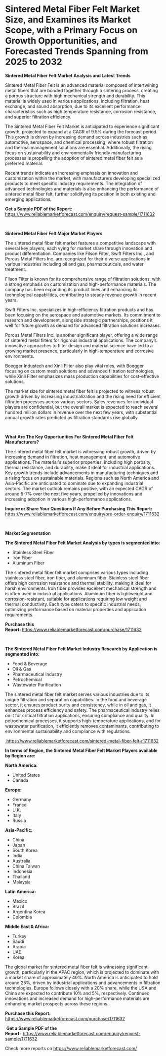 <p><h1>Sintered Metal Fiber Felt Market Size, and Examines its Market Scope, with a Primary Focus on Growth Opportunities, and Forecasted Trends Spanning from 2025 to 2032</h1></p><p><strong>Sintered Metal Fiber Felt Market Analysis and Latest Trends</strong></p>
<p><p>Sintered Metal Fiber Felt is an advanced material composed of intertwining metal fibers that are bonded together through a sintering process, creating a porous structure with high mechanical strength and durability. This material is widely used in various applications, including filtration, heat exchange, and sound absorption, due to its excellent performance characteristics such as high temperature resistance, corrosion resistance, and superior filtration efficiency.</p><p>The Sintered Metal Fiber Felt Market is anticipated to experience significant growth, projected to expand at a CAGR of 9.5% during the forecast period. This growth is driven by increasing demand across industries such as automotive, aerospace, and chemical processing, where robust filtration and thermal management solutions are essential. Additionally, the rising focus on sustainability and environmentally friendly manufacturing processes is propelling the adoption of sintered metal fiber felt as a preferred material.</p><p>Recent trends indicate an increasing emphasis on innovation and customization within the market, with manufacturers developing specialized products to meet specific industry requirements. The integration of advanced technologies and materials is also enhancing the performance of sintered metal fiber felt, further solidifying its position in both existing and emerging applications.</p></p>
<p><strong>Get a Sample PDF of the Report:&nbsp;</strong> <a href="https://www.reliablemarketforecast.com/enquiry/request-sample/1711632?utm_campaign=1840&utm_medium=2&utm_source=Github&utm_content=ia&utm_term=11012025&utm_id=sintered-metal-fiber-felt">https://www.reliablemarketforecast.com/enquiry/request-sample/1711632</a></p>
<p>&nbsp;</p>
<p><strong>Sintered Metal Fiber Felt Major Market Players</strong></p>
<p><p>The sintered metal fiber felt market features a competitive landscape with several key players, each vying for market share through innovation and product differentiation. Companies like Filson Filter, Swift Filters Inc., and Porous Metal Filters Inc. are recognized for their diverse applications in various industries including oil and gas, pharmaceuticals, and water treatment.</p><p>Filson Filter is known for its comprehensive range of filtration solutions, with a strong emphasis on customization and high-performance materials. The company has been expanding its product lines and enhancing its technological capabilities, contributing to steady revenue growth in recent years.</p><p>Swift Filters Inc. specializes in high-efficiency filtration products and has been focusing on the aerospace and automotive markets. Its commitment to research and development, alongside strategic partnerships, positions it well for future growth as demand for advanced filtration solutions increases.</p><p>Porous Metal Filters Inc. is another significant player, offering a wide range of sintered metal filters for rigorous industrial applications. The company’s innovative approaches to filter design and material science have led to a growing market presence, particularly in high-temperature and corrosive environments.</p><p>Boegger Industech and Xinli Filter also play vital roles, with Boegger focusing on custom mesh solutions and advanced filtration technologies, while Xinli Filter emphasizes mass production capabilities for cost-effective solutions.</p><p>The market size for sintered metal fiber felt is projected to witness robust growth driven by increasing industrialization and the rising need for efficient filtration processes across various sectors. Sales revenues for individual players are confidential, but the overall market is expected to reach several hundred million dollars in revenue over the next few years, with substantial annual growth rates predicted as filtration standards rise globally.</p></p>
<p>&nbsp;</p>
<p><strong>What Are The Key Opportunities For Sintered Metal Fiber Felt Manufacturers?</strong></p>
<p><p>The sintered metal fiber felt market is witnessing robust growth, driven by increasing demand in filtration, heat management, and automotive applications. The material's superior properties, including high porosity, thermal resistance, and durability, make it ideal for industrial applications. Key growth trends include advancements in manufacturing techniques and a rising focus on sustainable materials. Regions such as North America and Asia-Pacific are anticipated to dominate due to expanding industrial sectors. The market outlook remains positive, with an expected CAGR of around 5-7% over the next five years, propelled by innovations and increasing adoption in various high-performance applications.</p></p>
<p><strong>Inquire or Share Your Questions If Any Before Purchasing This Report:</strong> <a href="https://www.reliablemarketforecast.com/enquiry/pre-order-enquiry/1711632?utm_campaign=1840&utm_medium=2&utm_source=Github&utm_content=ia&utm_term=11012025&utm_id=sintered-metal-fiber-felt">https://www.reliablemarketforecast.com/enquiry/pre-order-enquiry/1711632</a></p>
<p>&nbsp;</p>
<p><strong>Market Segmentation</strong></p>
<p><strong>The Sintered Metal Fiber Felt Market Analysis by types is segmented into:</strong></p>
<p><ul><li>Stainless Steel Fiber</li><li>Iron Fiber</li><li>Aluminum Fiber</li></ul></p>
<p><p>The sintered metal fiber felt market comprises various types including stainless steel fiber, iron fiber, and aluminum fiber. Stainless steel fiber offers high corrosion resistance and thermal stability, making it ideal for harsh environments. Iron fiber provides excellent mechanical strength and is often used in industrial applications. Aluminum fiber is lightweight and corrosion-resistant, suitable for applications requiring low weight and thermal conductivity. Each type caters to specific industrial needs, optimizing performance based on material properties and application requirements.</p></p>
<p><strong>Purchase this Report:&nbsp;</strong><a href="https://www.reliablemarketforecast.com/purchase/1711632?utm_campaign=1840&utm_medium=2&utm_source=Github&utm_content=ia&utm_term=11012025&utm_id=sintered-metal-fiber-felt">https://www.reliablemarketforecast.com/purchase/1711632</a></p>
<p>&nbsp;</p>
<p><strong>The Sintered Metal Fiber Felt Market Industry Research by Application is segmented into:</strong></p>
<p><ul><li>Food & Beverage</li><li>Oil & Gas</li><li>Pharmaceutical Industry</li><li>Petrochemical</li><li>Wastewater Purification</li></ul></p>
<p><p>The sintered metal fiber felt market serves various industries due to its unique filtration and separation capabilities. In the food and beverage sector, it ensures product purity and consistency, while in oil and gas, it enhances process efficiency and safety. The pharmaceutical industry relies on it for critical filtration applications, ensuring compliance and quality. In petrochemical processes, it supports high-temperature applications, and for wastewater purification, it efficiently removes contaminants, contributing to environmental sustainability and compliance with regulations.</p></p>
<p><a href="https://www.reliablemarketforecast.com/sintered-metal-fiber-felt-r1711632?utm_campaign=1840&utm_medium=2&utm_source=Github&utm_content=ia&utm_term=11012025&utm_id=sintered-metal-fiber-felt">&nbsp;https://www.reliablemarketforecast.com/sintered-metal-fiber-felt-r1711632</a></p>
<p><strong>In terms of Region, the Sintered Metal Fiber Felt Market Players available by Region are:</strong></p>
<p>
    <p> <strong> North America: </strong>
        <ul>
            <li>United States</li>
            <li>Canada</li>
        </ul>
        </p> 
    <p> <strong> Europe: </strong>
        <ul>
            <li>Germany</li>
            <li>France</li>
            <li>U.K.</li>
            <li>Italy</li>
            <li>Russia</li>
        </ul>
        </p> 
    <p> <strong> Asia-Pacific: </strong>
        <ul>
            <li>China</li>
            <li>Japan</li>
            <li>South Korea</li>
            <li>India</li>
            <li>Australia</li>
            <li>China Taiwan</li>
            <li>Indonesia</li>
            <li>Thailand</li>
            <li>Malaysia</li>
        </ul>
        </p> 
    <p> <strong> Latin America: </strong>
        <ul>
            <li>Mexico</li>
            <li>Brazil</li>
            <li>Argentina Korea</li>
            <li>Colombia</li>
        </ul>
        </p> 
    <p> <strong> Middle East & Africa: </strong>
        <ul>
            <li>Turkey</li>
            <li>Saudi</li>
            <li>Arabia</li>
            <li>UAE</li>
            <li>Korea</li>
        </ul>
    </p>
    </p>
<p><p>The global market for sintered metal fiber felt is witnessing significant growth, particularly in the APAC region, which is projected to dominate with a market share of approximately 40%. North America is anticipated to hold around 25%, driven by industrial applications and advancements in filtration technologies. Europe follows closely with a 20% share, while the USA and China are expected to contribute 10% and 5%, respectively. Continued innovations and increased demand for high-performance materials are enhancing market prospects across these regions.</p></p>
<p><strong>Purchase this Report: </strong><a href="https://www.reliablemarketforecast.com/purchase/1711632?utm_campaign=1840&utm_medium=2&utm_source=Github&utm_content=ia&utm_term=11012025&utm_id=sintered-metal-fiber-felt">https://www.reliablemarketforecast.com/purchase/1711632</a></p>
<p>&nbsp;<strong>Get a Sample PDF of the Report:&nbsp;&nbsp;</strong><a href="https://www.reliablemarketforecast.com/enquiry/request-sample/1711632?utm_campaign=1840&utm_medium=2&utm_source=Github&utm_content=ia&utm_term=11012025&utm_id=sintered-metal-fiber-felt">https://www.reliablemarketforecast.com/enquiry/request-sample/1711632</a></p>
<p><strong></strong></p>
<p>Check more reports on <a href="https://www.reliablemarketforecast.com/?utm_campaign=1840&utm_medium=2&utm_source=Github&utm_content=ia&utm_term=11012025&utm_id=sintered-metal-fiber-felt">https://www.reliablemarketforecast.com/</a></p>